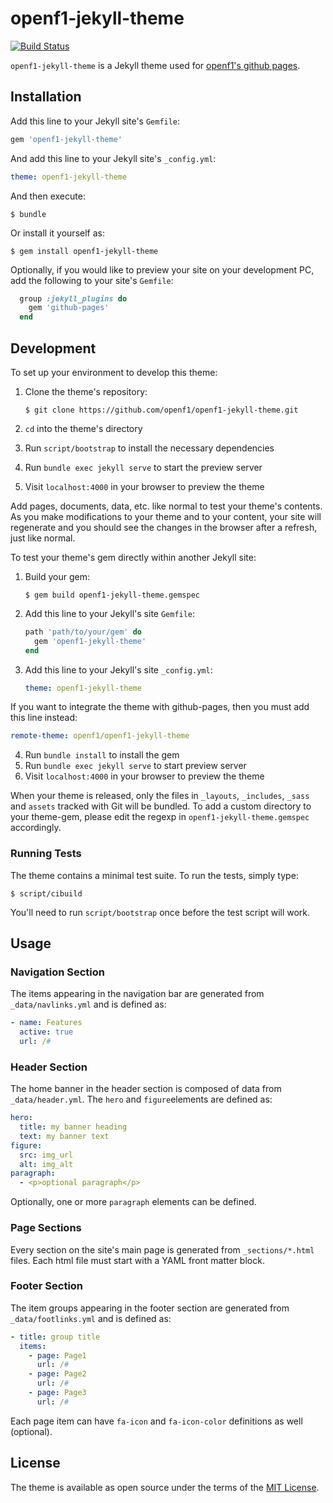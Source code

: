 # openf1-jekyll-theme

[![Build Status](https://travis-ci.org/openf1/openf1-jekyll-theme.svg?branch=master)](https://travis-ci.org/openf1/openf1-jekyll-theme)

`openf1-jekyll-theme` is a Jekyll theme used for [openf1's github pages](https://openf1.github.io).

## Installation

Add this line to your Jekyll site's `Gemfile`:

```ruby
gem 'openf1-jekyll-theme'
```

And add this line to your Jekyll site's `_config.yml`:

```yaml
theme: openf1-jekyll-theme
```

And then execute:

    $ bundle

Or install it yourself as:

    $ gem install openf1-jekyll-theme

Optionally, if you would like to preview your site on your development PC, add the following to your site's `Gemfile`:

```ruby
  group :jekyll_plugins do
    gem 'github-pages'
  end
```

## Development

To set up your environment to develop this theme:

1. Clone the theme's repository:

    ```
    $ git clone https://github.com/openf1/openf1-jekyll-theme.git
    ```

2. `cd` into the theme's directory
3. Run `script/bootstrap` to install the necessary dependencies
4. Run `bundle exec jekyll serve` to start the preview server
5. Visit `localhost:4000` in your browser to preview the theme

Add pages, documents, data, etc. like normal to test your theme's contents. As you make modifications to your theme and to your content, your site will regenerate and you should see the changes in the browser after a refresh, just like normal.

To test your theme's gem directly within another Jekyll site:

1. Build your gem:

    ```
    $ gem build openf1-jekyll-theme.gemspec
    ```

2. Add this line to your Jekyll's site `Gemfile`:

    ```ruby
    path 'path/to/your/gem' do
      gem 'openf1-jekyll-theme'
    end
    ```

3. Add this line to your Jekyll's site `_config.yml`:

    ```yaml
    theme: openf1-jekyll-theme
    ```

If you want to integrate the theme with github-pages, then you must add this line instead:

```yaml
remote-theme: openf1/openf1-jekyll-theme
```

4. Run `bundle install` to install the gem
5. Run `bundle exec jekyll serve` to start preview server
6. Visit `localhost:4000` in your browser to preview the theme

When your theme is released, only the files in `_layouts`, `_includes`, `_sass` and `assets` tracked with Git will be bundled.
To add a custom directory to your theme-gem, please edit the regexp in `openf1-jekyll-theme.gemspec` accordingly.

### Running Tests

The theme contains a minimal test suite. To run the tests, simply type:

    $ script/cibuild

You'll need to run `script/bootstrap` once before the test script will work.

## Usage

### Navigation Section

The items appearing in the navigation bar are generated from `_data/navlinks.yml` and is defined as:

 ```yaml
 - name: Features
   active: true
   url: /#
 ```

### Header Section

The home banner in the header section is composed of data from `_data/header.yml`. The `hero` and `figure`elements are defined as:

 ```yaml
 hero:
   title: my banner heading
   text: my banner text
 figure:
   src: img_url
   alt: img_alt
 paragraph:
   - <p>optional paragraph</p>
 ``` 

Optionally, one or more `paragraph` elements can be defined.

### Page Sections

Every section on the site's main page is generated from `_sections/*.html` files. Each html file must start with a YAML front matter block.

### Footer Section

The item groups appearing in the footer section are generated from `_data/footlinks.yml` and is defined as:

```yaml
- title: group title
  items:
    - page: Page1
      url: /#
    - page: Page2
      url: /#
    - page: Page3
      url: /#
```

Each page item can have `fa-icon` and `fa-icon-color` definitions as well (optional).

## License

The theme is available as open source under the terms of the [MIT License](https://opensource.org/licenses/MIT).

